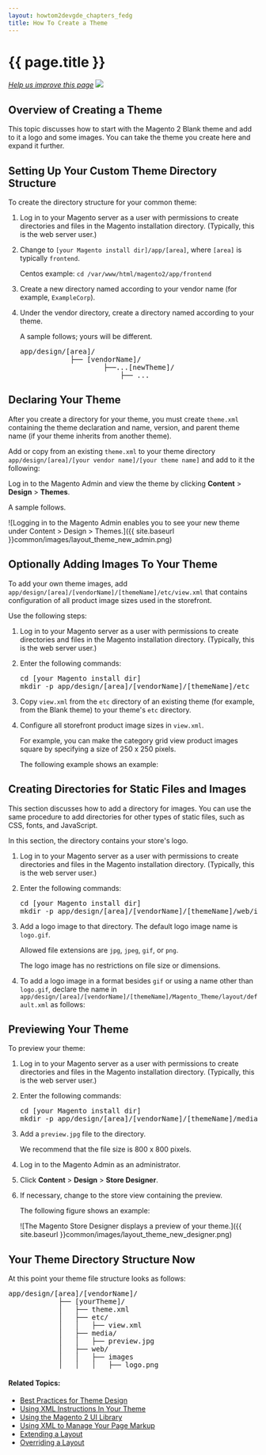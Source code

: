 ```yaml
---
layout: howtom2devgde_chapters_fedg
title: How To Create a Theme
---
```

 
<h1 id="layout_theme_how-to">{{ page.title }}</h1>

<p><a href="{{ site.githuburl }}m2fedg/layout/layout-how-to-theme.md" target="_blank"><em>Help us improve this page</em></a>&nbsp;<img src="{{ site.baseurl }}common/images/newWindow.gif"/></p>

<h2 id="layout_theme_how-to_overview">Overview of Creating a Theme</h2>

This topic discusses how to start with the Magento 2 Blank theme and add to it a logo and some images. You can take the theme you create here and expand it further.

<h2 id="layout_theme_how-to_dirs">Setting Up Your Custom Theme Directory Structure</h2>

To create the directory structure for your common theme:

1.	Log in to your Magento server as a user with permissions to create directories and files in the Magento installation directory. (Typically, this is the web server user.)

2.	Change to `[your Magento install dir]/app/[area]`, where `[area]` is typically `frontend`.

	Centos example: `cd /var/www/html/magento2/app/frontend`

3.	Create a new directory named according to your vendor name (for example, `ExampleCorp`).

4.	Under the vendor directory, create a directory named according to your theme.

	A sample follows; yours will be different.
	
	<pre>app/design/[area]/
				├── [vendorName]/
						├──...[newTheme]/
							├── ...</pre> 

<h2 id="fedg_layout_theme_how-to_declare">Declaring Your Theme</h2>

After you create a directory for your theme, you must create `theme.xml` containing the theme declaration and name, version, and parent theme name (if your theme inherits from another theme).

Add or copy from an existing `theme.xml` to your theme directory `app/design/[area]/[your vendor name]/[your theme name]` and add to it the following:

<script src="https://gist.github.com/xcomSteveJohnson/52ba4e2571c9e1f5482b.js"></script>

Log in to the Magento Admin and view the theme by clicking **Content** > **Design** > **Themes**.

A sample follows.

![Logging in to the Magento Admin enables you to see your new theme under Content > Design > Themes.]({{ site.baseurl }}common/images/layout_theme_new_admin.png)

<h2 id="fedg_layout_theme_how-to-images">Optionally Adding Images To Your Theme</h2>

To add your own theme images, add `app/design/[area]/[vendorName]/[themeName]/etc/view.xml` that contains configuration of all product image sizes used in the storefront.

Use the following steps:

1.	Log in to your Magento server as a user with permissions to create directories and files in the Magento installation directory. (Typically, this is the web server user.)

1.	Enter the following commands:

	<pre>cd [your Magento install dir]
	mkdir -p app/design/[area]/[vendorName]/[themeName]/etc</pre>

2.	Copy `view.xml` from the `etc` directory of an existing theme (for example, from the Blank theme) to your theme's `etc` directory. 

3.	Configure all storefront product image sizes in `view.xml`. 

	For example, you can make the category grid view product images square by specifying a size of 250 x 250 pixels. 
	
	The following example shows an example:
	
	<script src="https://gist.github.com/xcomSteveJohnson/6bd0d569248e5a925a10.js"></script>
	
<h2 id="fedg_theme_how-to_static">Creating Directories for Static Files and Images</h2>

This section discusses how to add a directory for images. You can use the same procedure to add directories for other types of static files, such as CSS, fonts, and JavaScript.

In this section, the directory contains your store's logo.

1.	Log in to your Magento server as a user with permissions to create directories and files in the Magento installation directory. (Typically, this is the web server user.)

1.	Enter the following commands:

	<pre>cd [your Magento install dir]
	mkdir -p app/design/[area]/[vendorName]/[themeName]/web/images</pre>

2.	Add a logo image to that directory. The default logo image name is `logo.gif`.

	Allowed file extensions are `jpg`, `jpeg`, `gif`, or `png`.

	The logo image has no restrictions on file size or dimensions.
	
3.	To add a logo image in a format besides `gif` or using a name other than `logo.gif`, declare the name in `app/design/[area]/[vendorName]/[themeName]/Magento_Theme/layout/default.xml` as follows:

	<script src="https://gist.github.com/xcomSteveJohnson/25a5d4121b4f4e259672.js"></script>
	
<h2 id="fedg_theme_how-to_preview">Previewing Your Theme</h2>

To preview your theme:

1.	Log in to your Magento server as a user with permissions to create directories and files in the Magento installation directory. (Typically, this is the web server user.)

1.	Enter the following commands:

	<pre>cd [your Magento install dir]
	mkdir -p app/design/[area]/[vendorName]/[themeName]/media</pre>
	
2.	Add a `preview.jpg` file to the directory. 

	We recommend that the file size is 800 x 800 pixels.

1.	Log in to the Magento Admin as an administrator.

2.	Click **Content** > **Design** > **Store Designer**.

3.	If necessary, change to the store view containing the preview.

	The following figure shows an example:
	
	![The Magento Store Designer displays a preview of your theme.]({{ site.baseurl }}common/images/layout_theme_new_designer.png)

<h2 id="fedg_theme_how-to_structure">Your Theme Directory Structure Now</h2>

At this point your theme file structure looks as follows:

<pre>app/design/[area]/[vendorName]/
			├── [yourTheme]/
			│   ├── theme.xml
			│   ├── etc/
			│   │   ├── view.xml
			│   ├── media/
			│   │   ├── preview.jpg
			│   ├── web/
			│   │   ├── images
			│   │   │   ├── logo.png</pre>


#### Related Topics:

*	<a href="{{ site.gdeurl }}m2fedg/layout/layout-theme-bestpr.html">Best Practices for Theme Design</a>
*	<a href="{{ site.gdeurl }}m2fedg/layout/layout-xml-instrux.html">Using XML Instructions In Your Theme</a>
*	<a href="{{ site.gdeurl }}m2fedg/layout/magento-ui-lib.html">Using the Magento 2 UI Library</a>
*	<a href="{{ site.gdeurl }}m2fedg/layout/layout-xml-page-markup.html">Using XML to Manage Your Page Markup</a>
*	<a href="{{ site.gdeurl }}m2fedg/layout/layout-extend.html">Extending a Layout</a>
*	<a href="{{ site.gdeurl }}m2fedg/layout/layout-override.html">Overriding a Layout</a>
